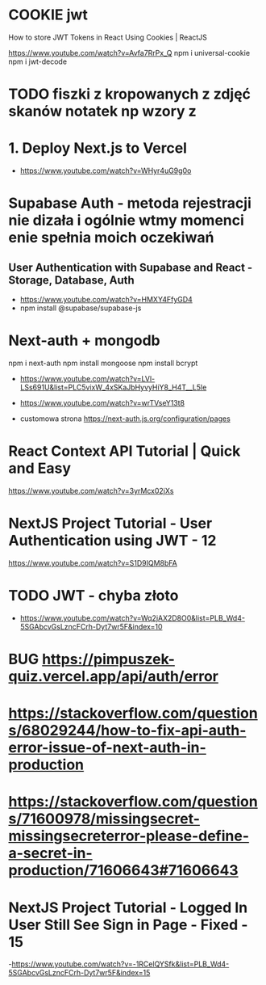 # COOKIE jwt

How to store JWT Tokens in React Using Cookies | ReactJS

https://www.youtube.com/watch?v=Avfa7RrPx_Q
npm i universal-cookie
npm i jwt-decode

# TODO fiszki z kropowanych z zdjęć skanów notatek np wzory z

# 1. Deploy Next.js to Vercel

- https://www.youtube.com/watch?v=WHyr4uG9g0o

# Supabase Auth - metoda rejestracji nie dizała i ogólnie wtmy momenci enie spełnia moich oczekiwań

## User Authentication with Supabase and React - Storage, Database, Auth

- https://www.youtube.com/watch?v=HMXY4FfyGD4
- npm install @supabase/supabase-js

# Next-auth + mongodb

npm i next-auth
npm install mongoose
npm install bcrypt

- https://www.youtube.com/watch?v=LVl-LSs691U&list=PLC5vixW_4xSKaJbHyvyHiY8_H4T__L5le
- https://www.youtube.com/watch?v=wrTVseY13t8

- customowa strona
  https://next-auth.js.org/configuration/pages

# React Context API Tutorial | Quick and Easy

https://www.youtube.com/watch?v=3yrMcx02jXs

# NextJS Project Tutorial - User Authentication using JWT - 12

https://www.youtube.com/watch?v=S1D9IQM8bFA

# TODO JWT - chyba złoto

- https://www.youtube.com/watch?v=Wq2jAX2D8O0&list=PLB_Wd4-5SGAbcvGsLzncFCrh-Dyt7wr5F&index=10

# BUG https://pimpuszek-quiz.vercel.app/api/auth/error

# https://stackoverflow.com/questions/68029244/how-to-fix-api-auth-error-issue-of-next-auth-in-production

# https://stackoverflow.com/questions/71600978/missingsecret-missingsecreterror-please-define-a-secret-in-production/71606643#71606643

# NextJS Project Tutorial - Logged In User Still See Sign in Page - Fixed - 15

-https://www.youtube.com/watch?v=-1RCelQYSfk&list=PLB_Wd4-5SGAbcvGsLzncFCrh-Dyt7wr5F&index=15
